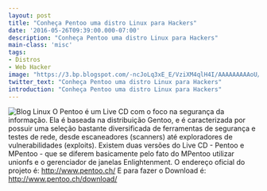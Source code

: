 ```yaml
---
layout: post
title: "Conheça Pentoo uma distro Linux para Hackers"
date: '2016-05-26T09:39:00.000-07:00'
description: "Conheça Pentoo uma distro Linux para Hackers"
main-class: 'misc'
tags:
- Distros
- Web Hacker
image: "https://3.bp.blogspot.com/-ncJoLq3xE_E/VziXM4qlH4I/AAAAAAAAAoU/N9aF3BZfwWwDRP6Ox8G16T4NzYSq6ku8gCLcB/s72-c/pentoo.jpg"
twitter_text: "Conheça Pentoo uma distro Linux para Hackers"
introduction: "Conheça Pentoo uma distro Linux para Hackers"
---
```

![Blog Linux](https://3.bp.blogspot.com/-ncJoLq3xE_E/VziXM4qlH4I/AAAAAAAAAoU/N9aF3BZfwWwDRP6Ox8G16T4NzYSq6ku8gCLcB/s640/pentoo.jpg "Blog Linux")
O Pentoo é um Live CD com o foco na segurança da informação. Ela é baseada na distribuição Gentoo, e é caracterizada por possuir uma seleção bastante diversificada de ferramentas de segurança e testes de rede, desde escaneadores (scanners) até exploradores de vulnerabilidades (exploits).
Existem duas versões do Live CD - Pentoo e MPentoo - que se diferem basicamente pelo fato do MPentoo utilizar unionfs e o gerenciador de janelas Enlightenment.
O endereço oficial do projeto é:
http://www.pentoo.ch/
E para fazer o Download é:
http://www.pentoo.ch/download/
